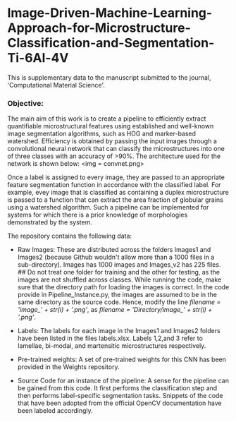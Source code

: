 # Image-Driven-Machine-Learning-Approach-for-Microstructure-Classification-and-Segmentation-Ti-6Al-4V

This is supplementary data to the manuscript submitted to the journal, 'Computational Material Science'. 

### Objective: 

The main aim of this work is to create a pipeline to efficiently extract quantifiable microstructural features using established and well-known image segmentation algorithms, such as HOG and marker-based watershed. Efficiency is obtained by passing the input images through a convolutional neural network that can classify the microstructures into one of three classes with an accuracy of >90%. The architecture used for the network is shown below:
<img = convnet.png>

Once a label is assigned to every image, they are passed to an appropriate feature segmentation function in accordance with the classified label. For example, evey image that is classified as containing a duplex microstructure is passed to a function that can extract the area fraction of globular grains using a watershed algorithm. Such a pipeline can be implemented for systems for which there is a prior knowledge of morphologies demonstrated by the system. 

The repository contains the following data:

* Raw Images: These are distributed across the folders Images1 and Images2 (because Github wouldn't allow more than a 1000 files in a sub-directory). Images has 1000 images and Images_v2 has 225 files. ## Do not treat one folder for training and the other for testing, as the images are not shuffled across classes. While running the code, make sure that the directory path for loading the images is correct. In the code provide in Pipeline_Instance.py, the images are assumed to be in the same directory as the source code. Hence, modify the line *filename = 'image_' + str(i) + '.png'*, as *filename = 'Directory/image_' + str(i) + '.png'*.

* Labels: The labels for each image in the Images1 and Images2 folders have been listed in the files labels.xlsx. Labels 1,2,and 3 refer to lamellae, bi-modal, and martensitic microstructures respectively.

* Pre-trained weights: A set of pre-trained weights for this CNN has been provided in the Weights repository. 

* Source Code for an instance of the pipeline: A sense for the pipeline can be gained from this code. It first performs the classification step and then performs label-specific segmentation tasks. Snippets of the code that have been adopted from the official OpenCV documentation have been labeled accordingly. 

